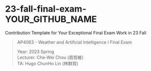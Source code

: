 # 23-fall-final-exam-YOUR_GITHUB_NAME
Contribution Template for Your Exceptional Final Exam Work in 23 Fall


> AP4063 - Weather and Artificial Intelligence Ⅰ Final Exam
> 
> Year: 2023 Spring   
> Lecturer: Che-Wei Chou (周哲維)   
> TA: Hugo ChunHo Lin (林群賀)

